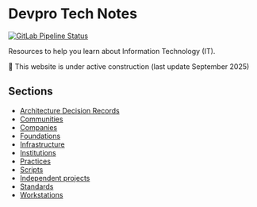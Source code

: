 # Devpro Tech Notes

<!-- [![GitHub Action CI status](https://github.com/devpro/information-technology-guide/actions/workflows/ci.yml/badge.svg?branch=main)](https://github.com/devpro/information-technology-guide/actions/workflows/ci.yml) -->
[![GitLab Pipeline Status](https://gitlab.com/devpro-labs/enablement/tech-notes/badges/main/pipeline.svg)](https://gitlab.com/devpro-labs/enablement/tech-notes/-/pipelines)
<!-- [![GitLab Pipeline Status](https://img.shields.io/gitlab/pipeline/devpro-labs/docs/information-technology-guide/main?label=Pipeline&logo=gitlab)](https://gitlab.com/devpro-labs/docs/information-technology-guide/-/pipelines) -->

Resources to help you learn about Information Technology (IT).

🚧 This website is under active construction (last update September 2025)

## Sections

* [Architecture Decision Records](docs/adr/adr.md)
* [Communities](docs/communities/communities.md)
* [Companies](docs/companies/companies.md)
* [Foundations](docs/foundations/foundations.md)
* [Infrastructure](docs/infrastructure/infrastructure.md)
* [Institutions](docs/institutions/institutions.md)
* [Practices](docs/practices/practices.md)
* [Scripts](docs/scripts/scripts.md)
* [Independent projects](docs/independent-projects/independent-projects.md)
* [Standards](docs/standards/standards.md)
* [Workstations](docs/workstations/workstations.md)

<!-- https://wiki-tech.io/ -->
